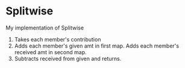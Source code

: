 # Splitwise
My implementation of Splitwise

1. Takes each member's contribution
2. Adds each member's given amt in first map. Adds each member's received amt in second map.
3. Subtracts received from given and returns.
